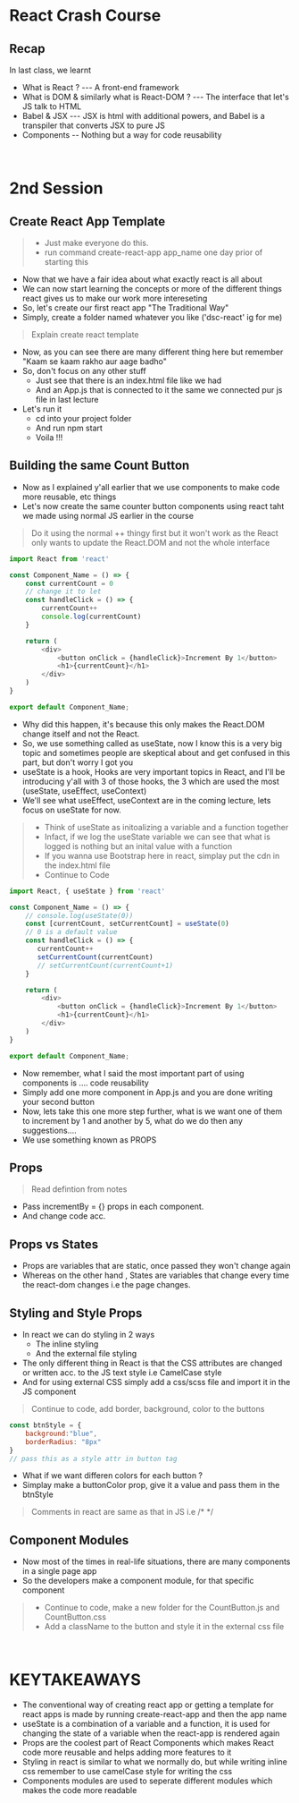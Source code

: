 # React Crash Course
## Recap
In last class, we learnt
* What is React ? --- A front-end framework
* What is DOM & similarly what is React-DOM ? --- The interface that let's JS talk to HTML
* Babel & JSX --- JSX is html with additional powers, and Babel is a transpiler that converts JSX to pure JS
* Components -- Nothing but a way for code reusability

<br>

# 2nd Session
## Create React App Template
> * Just make everyone do this.
> * run command create-react-app app_name one day prior of starting this
* Now that we have a fair idea about what exactly react is all about
* We can now start learning the concepts or more of the different things react gives us to make our work more intereseting
* So, let's create our first react app "The Traditional Way"
* Simply, create a folder named whatever you like ('dsc-react' ig for me)
> Explain create react template
* Now, as you can see there are many different thing here but remember "Kaam se kaam rakho aur aage badho"
* So, don't focus on any other stuff
    * Just see that there is an index.html file like we had
    * And an App.js that is connected to it the same we connected pur js file in last lecture
* Let's run it
    * cd into your project folder
    * And run npm start
    * Voila !!!

## Building the same Count Button
* Now as I explained y'all earlier that we use components to make code more reusable, etc things
* Let's now create the same counter button components using react taht we made using normal JS earlier in the course
> Do it using the normal ++ thingy first but it won't work as the React only wants to update the React.DOM and not the whole interface
```javascript
import React from 'react'

const Component_Name = () => {
    const currentCount = 0
    // change it to let
    const handleClick = () => {
        currentCount++
        console.log(currentCount)
    }

    return (
        <div>
            <button onClick = {handleClick}>Increment By 1</button>
            <h1>{currentCount}</h1>
        </div>
    )
}

export default Component_Name;
```
* Why did this happen, it's because this only makes the React.DOM change itself and not the React.
* So, we use something called as useState, now I know this is a very big topic and sometimes people are skeptical about and get confused in this part, but don't worry I got you
* useState is a hook, Hooks are very important topics in React, and I'll be introducing y'all with 3 of those hooks, the 3 which are used the most (useState, useEffect, useContext)
* We'll see what useEffect, useContext are in the coming lecture, lets focus on useState for now.
> * Think of useState as initoalizing a variable and a function together
> * Infact, if we log the useState variable we can see that what is logged is nothing but an inital value with a function
> * If you wanna use Bootstrap here in react, simplay put the cdn in the index.html file
> * Continue to Code
```javascript
import React, { useState } from 'react'

const Component_Name = () => {
    // console.log(useState(0))
    const [currentCount, setCurrentCount] = useState(0)
    // 0 is a default value
    const handleClick = () => {
       currentCount++
       setCurrentCount(currentCount)
       // setCurrentCount(currentCount+1)
    }

    return (
        <div>
            <button onClick = {handleClick}>Increment By 1</button>
            <h1>{currentCount}</h1>
        </div>
    )
}

export default Component_Name;
```
* Now remember, what I said the most important part of using components is .... code reusability
* Simply add one more component in App.js and you are done writing your second button
* Now, lets take this one more step further, what is we want one of them to increment by 1 and another by 5, what do we do then any suggestions....
* We use something known as PROPS

## Props
> Read defintion from notes
* Pass incrementBy = {} props in each component.
* And change code acc.

## Props vs States
* Props are variables that are static, once passed they won't change again
* Whereas on the other hand , States are variables that change every time the react-dom changes i.e the page changes.

## Styling and Style Props
* In react we can do styling in 2 ways
    * The inline styling
    * And the external file styling
* The only different thing in React is that the CSS attributes are changed or written acc. to the JS text style i.e CamelCase style
* And for using external CSS simply add a css/scss file and import it in the JS component
> Continue to code, add border, background, color to the buttons
```javascript
const btnStyle = {
    background:"blue",
    borderRadius: "8px"
}
// pass this as a style attr in button tag
```
* What if we want differen colors for each button ?
* Simplay make a buttonColor prop, give it a value and pass them in the btnStyle
> Comments in react are same as that in JS i.e /* */

## Component Modules
* Now most of the times in real-life situations, there are many components in a single page app
* So the developers make a component module, for that specific component
> * Continue to code, make a new folder for the CountButton.js and CountButton.css
> * Add a className to the button and style it in the external css file

<br>

# KEYTAKEAWAYS
* The conventional way of creating react app or getting a template for react apps is made by running create-react-app and then the app name
* useState is a combination of a variable and a function, it is used for changing the state of a variable when the react-app is rendered again
* Props are the coolest part of React Components which makes React code more reusable and helps adding more features to it
* Styling in react is similar to what we normally do, but while writing inline css remember to use camelCase style for writing the css
* Components modules are used to seperate different modules which makes the code more readable